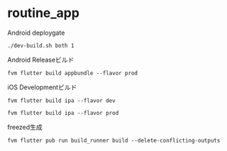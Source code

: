 # routine_app

Android deploygate

```shell
./dev-build.sh both 1
```

Android Releaseビルド
``` shell
fvm flutter build appbundle --flavor prod
```

iOS Developmentビルド

``` shell
fvm flutter build ipa --flavor dev
```
``` shell
fvm flutter build ipa --flavor prod
```

freezed生成

``` shell
fvm flutter pub run build_runner build --delete-conflicting-outputs
```